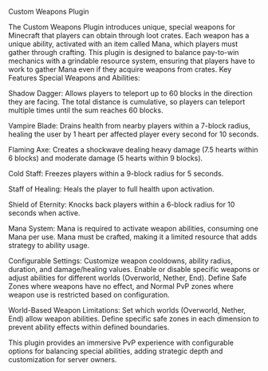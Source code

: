 Custom Weapons Plugin

The Custom Weapons Plugin introduces unique, special weapons for Minecraft that players can obtain through loot crates. Each weapon has a unique ability, activated with an item called Mana, which players must gather through crafting. This plugin is designed to balance pay-to-win mechanics with a grindable resource system, ensuring that players have to work to gather Mana even if they acquire weapons from crates.
Key Features
Special Weapons and Abilities:

Shadow Dagger: Allows players to teleport up to 60 blocks in the direction they are facing. The total distance is cumulative, so players can teleport multiple times until the sum reaches 60 blocks.
        
Vampire Blade: Drains health from nearby players within a 7-block radius, healing the user by 1 heart per affected player every second for 10 seconds.
        
Flaming Axe: Creates a shockwave dealing heavy damage (7.5 hearts within 6 blocks) and moderate damage (5 hearts within 9 blocks).
        
Cold Staff: Freezes players within a 9-block radius for 5 seconds.
        
Staff of Healing: Heals the player to full health upon activation.
        
Shield of Eternity: Knocks back players within a 6-block radius for 10 seconds when active.

Mana System:
        Mana is required to activate weapon abilities, consuming one Mana per use. Mana must be crafted, making it a limited resource that adds strategy to ability usage.

Configurable Settings:
        Customize weapon cooldowns, ability radius, duration, and damage/healing values.
        Enable or disable specific weapons or adjust abilities for different worlds (Overworld, Nether, End).
        Define Safe Zones where weapons have no effect, and Normal PvP zones where weapon use is restricted based on configuration.

World-Based Weapon Limitations:
        Set which worlds (Overworld, Nether, End) allow weapon abilities.
        Define specific safe zones in each dimension to prevent ability effects within defined boundaries.

This plugin provides an immersive PvP experience with configurable options for balancing special abilities, adding strategic depth and customization for server owners.

